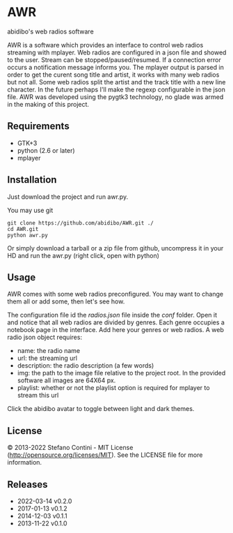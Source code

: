 # AWR
abidibo's web radios software

AWR is a software which provides an interface to control web radios streaming with mplayer.
Web radios are configured in a json file and showed to the user.
Stream can be stopped/paused/resumed.
If a connection error occurs a notification message informs you.
The mplayer output is parsed in order to get the curent song title and artist, it works with many web radios but not all. Some web radios split the artist and the track title with a new line character. In the future perhaps I'll make the regexp configurable in the json file.
AWR was developed using the pygtk3 technology, no glade was armed in the making of this project.

## Requirements

- GTK+3
- python (2.6 or later)
- mplayer

## Installation
Just download the project and run awr.py.

You may use git

    git clone https://github.com/abidibo/AWR.git ./
    cd AWR.git
    python awr.py

Or simply download a tarball or a zip file from github, uncompress it in your HD and run the awr.py (right click, open with python)

## Usage
AWR comes with some web radios preconfigured. You may want to change them all or add some, then let's see how.

The configuration file id the *radios.json* file inside the *conf* folder. Open it and notice that all web radios are divided by genres. Each genre occupies a notebook page in the interface. Add here your genres or web radios. 
A web radio json object requires:

- name: the radio name
- url: the streaming url
- description: the radio description (a few words)
- img: the path to the image file relative to the project root. In the provided software all images are 64X64 px.
- playlist: whether or not the playlist option is required for mplayer to stream this url

Click the abidibo avatar to toggle between light and dark themes.

## License
© 2013-2022 Stefano Contini - MIT License (http://opensource.org/licenses/MIT). See the LICENSE file for more information.

## Releases

- 2022-03-14 v0.2.0
- 2017-01-13 v0.1.2
- 2014-12-03 v0.1.1
- 2013-11-22 v0.1.0

